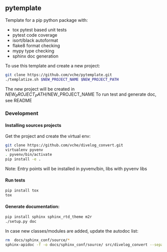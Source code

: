 ## pytemplate

Template for a pip python package with:
- tox pytest based unit tests
- pytest code coverage
- isort/black autoformat
- flake8 format checking
- mypy type checking
- sphinx doc generation

To use this template and create a new project:

```sh
git clone https://github.com/vche/pytemplate.git
./templatize.sh $NEW_PROJECT_NAME $NEW_PROJECT_PATH
```

The new project will be created in $NEW_PROJECT_PATH/$NEW_PROJECT_NAME
To run test and generate doc, see README


### Development

#### Installing sources projects

Get the project and create the virtual env:
```sh
git clone https://github.com/vche/divelog_convert.git
virtualenv pyvenv
. pyvenv/bin/activate
pip install -e .
```

Note: Entry points will be installed in pyvenv/bin, libs with pyvenv libs

#### Run tests

```sh
pip install tox
tox
```

#### Generate documentation:

```sh
pip install sphinx sphinx_rtd_theme m2r
./setup.py doc
```

In case new classes/modules are added, update the autodoc list:
```sh
rm  docs/sphinx_conf/source/*
sphinx-apidoc -f -o docs/sphinx_conf/source/ src/divelog_convert --separate
```
